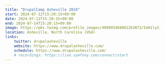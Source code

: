 ```yaml
---
title: "DrupalCamp Asheville 2024"
start: 2024-07-12T15:20:15+09:00
date: 2024-07-12T15:20:15+09:00
end: 2024-07-14T15:20:15+09:00
image: https://pbs.twimg.com/profile_images/489893468861263872/5eH1lyS1_400x400.png
location: Asheville, North Carolina (USA)
links:
    twitter: drupalasheville
    website: https://www.drupalasheville.com/
    schedule: https://www.drupalasheville.com/
    # recordings: https://live.symfony.com/connect/start
---
```

<!-- 
Lorem ipsum dolor sit amet, consectetur adipiscing elit. Phasellus vitae nunc non tellus euismod pretium. Nam justo dui, venenatis in fermentum sit amet, vulputate ut enim. Aenean finibus felis id egestas aliquet. Proin urna ex, cursus dignissim aliquam quis, consectetur vel lorem. Sed non eleifend eros. Aliquam id molestie urna. Sed pretium finibus lorem, vitae egestas velit semper sit amet. Vestibulum imperdiet nunc ac nulla gravida, posuere pulvinar urna faucibus.  -->